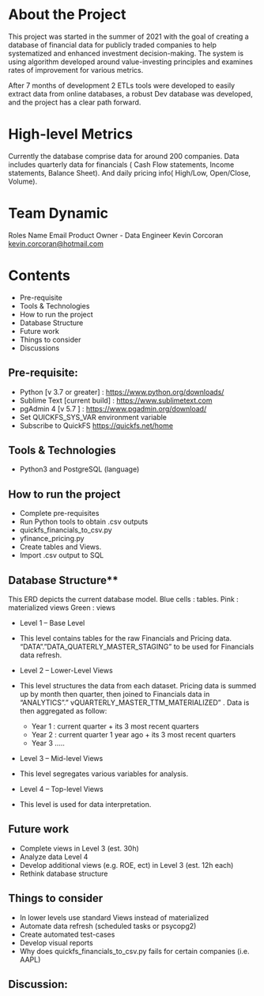 # About the Project

This project was started in the summer of 2021 with the goal of creating a database of financial data for publicly traded companies to help systematized and enhanced investment decision-making. The system is using algorithm developed around value-investing principles and examines rates of improvement for various metrics.

After 7 months of development 2 ETLs tools were developed to easily extract data from online databases, a robust Dev database was developed, and the project has a clear path forward. 

# High-level Metrics

Currently the database comprise data for around 200 companies. Data includes quarterly data for financials ( Cash Flow statements, Income statements, Balance Sheet). And daily pricing info( High/Low, Open/Close, Volume).

# Team Dynamic

Roles	                          Name	            Email
Product Owner - Data Engineer	  Kevin Corcoran	  kevin.corcoran@hotmail.com

# Contents

- Pre-requisite
-	Tools & Technologies
-	How to run the project
-	Database Structure
-	Future work
-	Things to consider
-	Discussions

## Pre-requisite:

-	Python [v 3.7 or greater] : https://www.python.org/downloads/
-	Sublime Text [current build] : https://www.sublimetext.com
-	pgAdmin 4 [v 5.7 ] : https://www.pgadmin.org/download/
-	Set QUICKFS_SYS_VAR environment variable
-	Subscribe to QuickFS https://quickfs.net/home

## Tools & Technologies

-	Python3 and PostgreSQL (language)

## How to run the project

-	Complete pre-requisites
-	Run Python tools to obtain .csv outputs
  -	quickfs_financials_to_csv.py
  -	yfinance_pricing.py
-	Create tables and Views.
-	Import .csv output to SQL

## Database Structure**

This ERD depicts the current database model.
Blue cells : tables.
Pink : materialized views
Green : views
 

-	Level 1 – Base Level
  -	This level contains tables for the raw Financials and Pricing data. “DATA”.”DATA_QUATERLY_MASTER_STAGING” to be used for Financials data refresh. 
  
-	Level 2 – Lower-Level Views
  -	This level structures the data from each dataset. Pricing data is summed up by month then quarter, then joined to Financials data in “ANALYTICS”.”        vQUARTERLY_MASTER_TTM_MATERIALIZED” . Data is then aggregated as follow:
    -	Year 1 : current quarter + its 3 most recent quarters
    -	Year 2 : current quarter 1 year ago + its 3 most recent quarters
    -	Year 3 …..
    
-	Level 3 – Mid-level Views
  - This level segregates various variables for analysis.

-	Level 4 – Top-level Views
  -	This level is used for data interpretation.

## Future work

-	Complete views in Level 3 (est. 30h)
-	Analyze data Level 4
-	Develop additional views (e.g. ROE, ect) in Level 3 (est. 12h each)
-	Rethink database structure

## Things to consider

-	In lower levels use standard Views instead of materialized
-	Automate data refresh (scheduled tasks or psycopg2)
-	Create automated test-cases 
-	Develop visual reports
-	Why does quickfs_financials_to_csv.py fails for certain companies (i.e. AAPL)

## Discussion:
